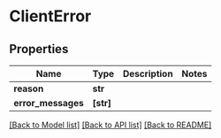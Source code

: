 # ClientError


## Properties
Name | Type | Description | Notes
------------ | ------------- | ------------- | -------------
**reason** | **str** |  | 
**error_messages** | **[str]** |  | 

[[Back to Model list]](../README.md#documentation-for-models) [[Back to API list]](../README.md#documentation-for-api-endpoints) [[Back to README]](../README.md)


